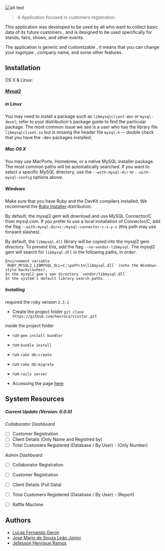 
![alt text][logo]


>A Application focused in customers registration.

This application was developed to be used by all who want to collect basic data of its future customers , and is designed to be used specifically for stands, fairs, shows, and other events.

The application is generic and customizable , it means that you can change your logotype , company name, and some other features.


## Installation

OS X & Linux:

##### [Mysql2](https://github.com/brianmario/mysql2)

##### in Linux

You may need to install a package such as `libmysqlclient-dev` or `mysql-devel`; refer to your distribution's package guide to find the particular package. The most common issue we see is a user who has the library file `libmysqlclient.so` but is missing the header file `mysql.h` -- double check that you have the -dev packages installed.

##### Mac OS X

You may use MacPorts, Homebrew, or a native MySQL installer package. The most common paths will be automatically searched. If you want to select a specific MySQL directory, use the `--with-mysql-dir` or `--with-mysql-config` options above.

##### Windows

Make sure that you have Ruby and the DevKit compilers installed. We recommend the [Ruby Installer](rubyinstaller.org) distribution.

By default, the mysql2 gem will download and use MySQL Connector/C from mysql.com. If you prefer to use a local installation of Connector/C, add the flag `--with-mysql-dir=c:/mysql-connector-c-x-y-z` (this path may use forward slashes).

By default, the `libmysql.dll` library will be copied into the mysql2 gem directory. To prevent this, add the flag `--no-vendor-libmysql`. The mysql2 gem will search for `libmysql.dll` in the following paths, in order:

    Environment variable `RUBY_MYSQL2_LIBMYSQL_DLL=C:\path\to\libmysql.dll` (note the Windows-style backslashes).
    In the mysql2 gem's own directory `vendor/libmysql.dll`
    In the system's default library search paths.

##### Installing

required the ruby version `2.3.1`

- Create the project folder `git clone https://github.com/henroca/visitor.git`

inside the project folder

- run `gem install bundler`

- run `bundle install`

- run `rake db:create`

- run `rake db:migrate`

- run `rails server`

- Accessing the page [here](http://localhost:3000/)

## System Resources

##### Current Update (Version: 0.0.0)

*Collaborator Dashboard*
- [ ] Customer Registration
- [ ] Client Details (Only Name and Registred by)
- [ ] Total Customers Registered (Database / By User) - (Only Number)

*Admin Dashboard*
- [ ] Collaborator Registration
- [ ] Customer Registration
- [ ] Client Details (Full Data)
- [ ] Total Customers Registered (Database / By User) - (Report)
- [ ] Raffle Machine


## Authors
- [Lucas Fernando Geron](https://github.com/lucasgeron "Github Profile")
- [Jose Mario de Souza Leão Júnior](https://github.com/MarioSL "Github Profile")
- [Jefesson Henrique Ramos](https://github.com/henroca "Github Profile")


[logo]: https://s31.postimg.org/rxdk5ar8r/Visitor_Logo_Black.png "Visitor Logo"
